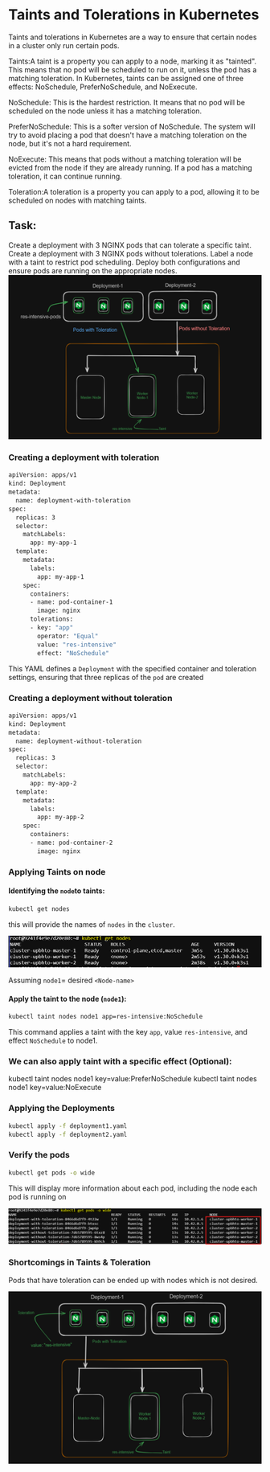 # Taints and Tolerations in Kubernetes
Taints and tolerations in Kubernetes are a way to ensure that certain nodes in a cluster only run certain pods.

Taints:A taint is a property you can apply to a node, marking it as "tainted". This means that no pod will be scheduled to run on it, unless the pod has a matching toleration. In Kubernetes, taints can be assigned one of three effects: NoSchedule, PreferNoSchedule, and NoExecute.

NoSchedule: This is the hardest restriction. It means that no pod will be scheduled on the node unless it has a matching toleration.

PreferNoSchedule: This is a softer version of NoSchedule. The system will try to avoid placing a pod that doesn't have a matching toleration on the node, but it's not a hard requirement.

NoExecute: This means that pods without a matching toleration will be evicted from the node if they are already running. If a pod has a matching toleration, it can continue running.

Toleration:A toleration is a property you can apply to a pod, allowing it to be scheduled on nodes with matching taints.

## Task:
Create a deployment with 3 NGINX pods that can tolerate a specific taint.
Create a deployment with 3 NGINX pods without tolerations.
Label a node with a taint to restrict pod scheduling.
Deploy both configurations and ensure pods are running on the appropriate nodes.
![Task-Visualization](images/image-1.png)

### Creating a deployment with toleration
```sh
apiVersion: apps/v1
kind: Deployment
metadata:
  name: deployment-with-toleration
spec:
  replicas: 3
  selector:
    matchLabels:
      app: my-app-1
  template:
    metadata:
      labels:
        app: my-app-1
    spec:
      containers:
      - name: pod-container-1
        image: nginx
      tolerations:
      - key: "app"
        operator: "Equal"
        value: "res-intensive"
        effect: "NoSchedule"
```
This YAML defines a `Deployment` with the specified container and toleration settings, ensuring that three replicas of the `pod` are created

### Creating a deployment without toleration
```sh
apiVersion: apps/v1
kind: Deployment
metadata:
  name: deployment-without-toleration
spec:
  replicas: 3
  selector:
    matchLabels:
      app: my-app-2
  template:
    metadata:
      labels:
        app: my-app-2
    spec:
      containers:
      - name: pod-container-2
        image: nginx
```
### Applying Taints on node
#### Identifying the `node`to taints:
```sh
kubectl get nodes
```
this will provide the names of `nodes` in the `cluster`.

![nodes](images/image-2.png)

Assuming `node1`= desired `<Node-name>`

#### Apply the taint to the node (`node1`):
```sh
kubectl taint nodes node1 app=res-intensive:NoSchedule
```
This command applies a taint with the key `app`, value `res-intensive`, and effect `NoSchedule` to node1.

### We can also apply taint with a specific effect (Optional):

kubectl taint nodes node1 key=value:PreferNoSchedule
kubectl taint nodes node1 key=value:NoExecute
### Applying the Deployments
```sh
kubectl apply -f deployment1.yaml
kubectl apply -f deployment2.yaml
```
### Verify the pods
```sh
kubectl get pods -o wide
```
This will display more information about each pod, including the node each pod is running on

![output-2](images/image-3.png)

### Shortcomings in Taints & Toleration
Pods that have toleration can be ended up with nodes which is not desired.

![Toleration-shortcommings](images/image-4.png)